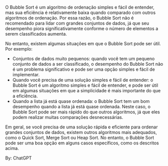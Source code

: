 O Bubble Sort é um algoritmo de ordenação simples e fácil de entender, mas sua eficiência é relativamente baixa quando
comparado com outros algoritmos de ordenação. Por essa razão, o Bubble Sort não é recomendado para lidar com grandes
conjuntos de dados, já que seu desempenho piora significativamente conforme o número de elementos a serem classificados aumenta.

No entanto, existem algumas situações em que o Bubble Sort pode ser útil. Por exemplo:
- Conjuntos de dados muito pequenos: quando você tem um pequeno conjunto de dados a ser classificado, o desempenho do
  Bubble Sort não é um problema significativo e pode ser uma opção simples e fácil de implementar.
- Quando você precisa de uma solução simples e fácil de entender: o Bubble Sort é um algoritmo simples e fácil de entender,
  e pode ser útil em algumas situações em que a simplicidade é mais importante do que a eficiência.
- Quando a lista já está quase ordenada: o Bubble Sort tem um bom desempenho quando a lista já está quase ordenada.
  Neste caso, o Bubble Sort pode ser mais rápido do que outros algoritmos, já que eles podem realizar muitas comparações desnecessárias.

Em geral, se você precisa de uma solução rápida e eficiente para ordenar grandes conjuntos de dados, existem outros
algoritmos mais adequados, como o Quick Sort, Merge Sort ou Heap Sort. No entanto, o Bubble Sort pode ser uma boa opção
em alguns casos específicos, como os descritos acima.

By: ChatGPT
